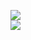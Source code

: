 [![](https://img.shields.io/badge/Made%20With-Github%20Spray-lightgrey.svg?style=for-the-badge&logo=github)](https://github.com/Annihil/github-spray#28348)  
[![](https://i.imgur.com/2DrTn0Z.gif)](https://github.com/Annihil/github-spray)